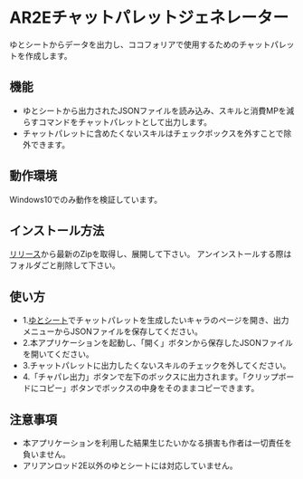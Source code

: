 # AR2Eチャットパレットジェネレーター
ゆとシートからデータを出力し、ココフォリアで使用するためのチャットパレットを作成します。

## 機能
* ゆとシートから出力されたJSONファイルを読み込み、スキルと消費MPを減らすコマンドをチャットパレットとして出力します。
* チャットパレットに含めたくないスキルはチェックボックスを外すことで除外できます。

## 動作環境
Windows10でのみ動作を検証しています。

## インストール方法
[リリース](https://github.com/musicsoul0142/AR2E_ChatpalletGenerator/releases)から最新のZipを取得し、展開して下さい。
アンインストールする際はフォルダごと削除して下さい。
## 使い方
* 1.[ゆとシート](https://yutorize.2-d.jp/ytsheet/ar2e/)でチャットパレットを生成したいキャラのページを開き、出力メニューからJSONファイルを保存してください。
* 2.本アプリケーションを起動し、「開く」ボタンから保存したJSONファイルを開いてください。
* 3.チャットパレットに出力したくないスキルのチェックを外してください。
* 4.「チャパレ出力」ボタンで左下のボックスに出力されます。「クリップボードにコピー」ボタンでボックスの中身をそのままコピーできます。

## 注意事項
* 本アプリケーションを利用した結果生じたいかなる損害も作者は一切責任を負いません。
* アリアンロッド2E以外のゆとシートには対応していません。